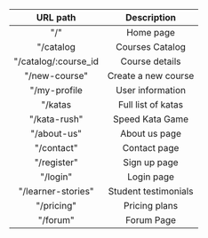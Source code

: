 | URL path                    | Description           | 
| :--------------------------:|:---------------------:| 
| "/"                         |  Home page            |
| "/catalog                   |  Courses Catalog      |
| "/catalog/:course_id       |  Course details       |
| "/new-course"               |  Create a new course  |
| "/my-profile                |  User information     | 
| "/katas                     |  Full list of katas   | 
| "/kata-rush"                |  Speed Kata Game      | 
| "/about-us"                 |  About us page        | 
| "/contact"                  |  Contact page         | 
| "/register"                 |  Sign up page         | 
| "/login"                    |  Login page           | 
| "/learner-stories"          |  Student testimonials | 
| "/pricing"                  |  Pricing plans        | 
| "/forum"                    |  Forum Page           | 
